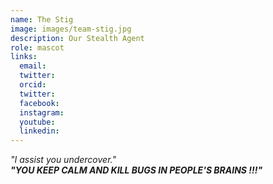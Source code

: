 ```yaml
---
name: The Stig
image: images/team-stig.jpg
description: Our Stealth Agent
role: mascot
links:
  email:
  twitter:
  orcid:
  twitter:
  facebook:
  instagram:
  youtube:
  linkedin:
---
```


<em>"I assist you undercover."<em> <br>
<strong><em>"YOU KEEP CALM AND KILL BUGS IN PEOPLE'S BRAINS !!!"</em></strong>
